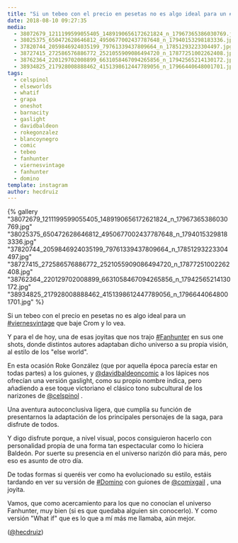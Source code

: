 ```yaml
---
title: "Si un tebeo con el precio en pesetas no es algo ideal para un #viernesvintage que baje Crom y lo vea"
date: 2018-08-10 09:27:35
media: 
  - 38072679_1211199599055405_1489190656172621824_n_17967365386030769.jpg
  - 38025375_650472628646812_4950677002437787648_n_17940153298183336.jpg
  - 37820744_2059846924035199_79761339437809664_n_17851293223304497.jpg
  - 38727415_272586576886772_2521055909086494720_n_17877251002262408.jpg
  - 38762364_220129702008899_6631058467094265856_n_17942565214130172.jpg
  - 38934825_217928008888462_4151398612447789056_n_17966440648001701.jpg
tags: 
  - celspinol
  - elseworlds
  - whatif
  - grapa
  - oneshot
  - barnacity
  - gaslight
  - davidbaldeon
  - rokegonzalez
  - blancoynegro
  - comic
  - tebeo
  - fanhunter
  - viernesvintage
  - fanhunter
  - domino
template: instagram
author: hecdruiz
---
```


{% gallery "38072679_1211199599055405_1489190656172621824_n_17967365386030769.jpg" "38025375_650472628646812_4950677002437787648_n_17940153298183336.jpg" "37820744_2059846924035199_79761339437809664_n_17851293223304497.jpg" "38727415_272586576886772_2521055909086494720_n_17877251002262408.jpg" "38762364_220129702008899_6631058467094265856_n_17942565214130172.jpg" "38934825_217928008888462_4151398612447789056_n_17966440648001701.jpg" %}

Si un tebeo con el precio en pesetas no es algo ideal para un [#viernesvintage](/tags/viernesvintage) que baje Crom y lo vea.

Y para el de hoy, una de esas joyitas que nos trajo [#Fanhunter](/tags/fanhunter) en sus one shots, donde distintos autores adaptaban dicho universo a su propia visión, al estilo de los "else world".

En esta ocasión Roke González (que por aquella época parecía estar en todas partes) a los guiones, y [@davidbaldeoncomic](https://instagram.com/davidbaldeoncomic) a los lápices nos ofrecían una versión gaslight, como su propio nombre indica, pero añadiendo a ese toque victoriano el clásico tono subcultural de los narizones de [@celspinol](https://instagram.com/celspinol) .

Una aventura autoconclusiva ligera, que cumplía su función de presentarnos la adaptación de los principales personajes de la saga, para disfrute de todos.

Y digo disfrute porque, a nivel visual, pocos consiguieron hacerlo con personalidad propia de una forma tan espectacular como lo hiciera Baldeón. Por suerte su presencia en el universo narizón dió para más, pero eso es asunto de otro día.

De todas formas si queréis ver como ha evolucionado su estilo, estáis tardando en ver su versión de [#Domino](/tags/domino) con guiones de [@comixgail](https://instagram.com/comixgail) , una joyita.

Vamos, que como acercamiento para los que no conocían el universo Fanhunter, muy bien (si es que quedaba alguien sin conocerlo). Y como versión "What if" que es lo que a mí más me llamaba, aún mejor.

([@hecdruiz](https://instagram.com/hecdruiz))
